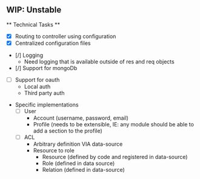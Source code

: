 WIP: Unstable
------
** Technical Tasks **
- [x] Routing to controller using configuration
- [x] Centralized configuration files
- [/] Logging
    - Need logging that is available outside of res and req objects
- [/] Support for mongoDb
- [ ] Support for oauth
    - Local auth
    - Third party auth

- Specific implementations
    - [ ] User
        - Account (username, password, email)
        - Profile (needs to be extensible, IE: any module should be able to add a section to the profile)
    - [ ] ACL
        - Arbitrary definition VIA data-source
        - Resource to role
            - Resource (defined by code and registered in data-source)
            - Role (defined in data source)
            - Relation (defined in data-source)
